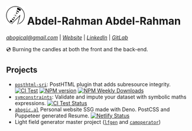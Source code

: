 # ![Logo](cd-circle.svg) Abdel-Rahman Abdel-Rahman

*abogical@gmail.com* | [*Website*](https://abogic.al) | [*LinkedIn*](https://linkedin.com/in/Abogical) | [*GitLab*](https://gitlab.com/Abogical)

💿 Burning the candles at both the front and the back-end.

## Projects
- [`posthtml-sri`](https://gitlab.com/Abogical/posthtml-sri): PostHTML plugin that adds subresource integrity. [![CI Test](https://gitlab.com/Abogical/posthtml-sri/badges/main/pipeline.svg)](https://gitlab.com/Abogical/posthtml-sri/-/commits/main) [![NPM version](https://img.shields.io/npm/v/posthtml-sri.svg)](https://www.npmjs.com/package/posthtml-sri) [![NPM Weekly Downloads](https://img.shields.io/npm/dw/posthtml-sri)](https://www.npmjs.com/package/posthtml-sri)
- [`symconstraints`](https://github.com/Abogical/symconstraints): Validate and impute your dataset with symbolic maths expressions. [![CI Test Status](https://img.shields.io/github/actions/workflow/status/abogical/symconstraints/tests.yaml?branch=main&label=tests)](https://github.com/Abogical/symconstraints/actions/workflows/tests.yaml?query=branch%3Amain)
- [`abogic.al`](https://gitlab.com/Abogical/abogical) Personal website SSG made with Deno. PostCSS and Puppeteer generated Resume. [![Netlify Status](https://api.netlify.com/api/v1/badges/c6607780-1baf-455f-9602-1deae3afe263/deploy-status)](https://app.netlify.com/sites/abogical/deploys)
- Light field generator master project ([`lfgen`](https://github.com/Abogical/lfgen) and [`camoperator`](https://github.com/Abogical/camoperator))
